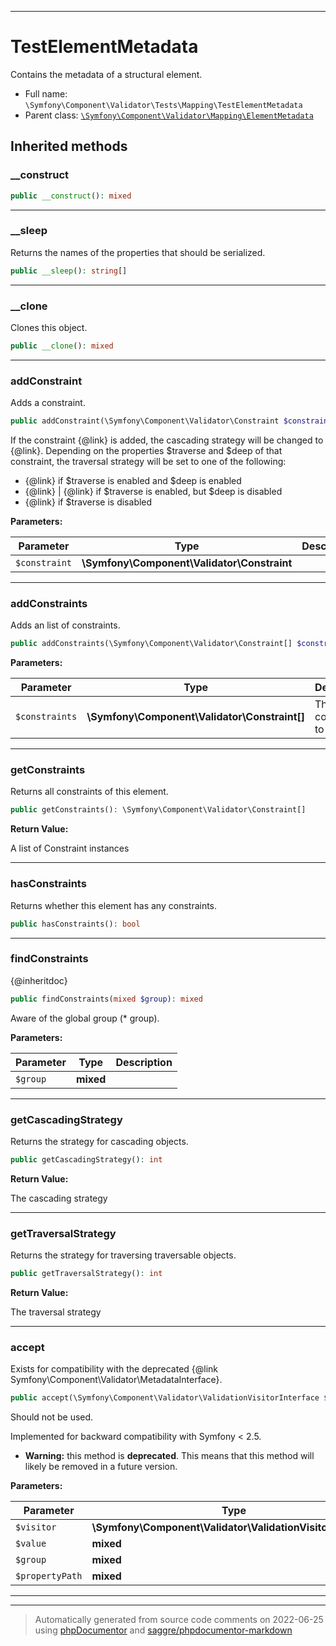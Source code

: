 ***

# TestElementMetadata

Contains the metadata of a structural element.



* Full name: `\Symfony\Component\Validator\Tests\Mapping\TestElementMetadata`
* Parent class: [`\Symfony\Component\Validator\Mapping\ElementMetadata`](../../Mapping/ElementMetadata.md)






## Inherited methods


### __construct



```php
public __construct(): mixed
```











***

### __sleep

Returns the names of the properties that should be serialized.

```php
public __sleep(): string[]
```











***

### __clone

Clones this object.

```php
public __clone(): mixed
```











***

### addConstraint

Adds a constraint.

```php
public addConstraint(\Symfony\Component\Validator\Constraint $constraint): $this
```

If the constraint {@link} is added, the cascading strategy will be
changed to {@link}. Depending on the
properties $traverse and $deep of that constraint, the traversal strategy
will be set to one of the following:

 - {@link} if $traverse is enabled and $deep
   is enabled
 - {@link} | {@link}
   if $traverse is enabled, but $deep is disabled
 - {@link} if $traverse is disabled






**Parameters:**

| Parameter | Type | Description |
|-----------|------|-------------|
| `$constraint` | **\Symfony\Component\Validator\Constraint** |  |




***

### addConstraints

Adds an list of constraints.

```php
public addConstraints(\Symfony\Component\Validator\Constraint[] $constraints): $this
```








**Parameters:**

| Parameter | Type | Description |
|-----------|------|-------------|
| `$constraints` | **\Symfony\Component\Validator\Constraint[]** | The constraints to add |




***

### getConstraints

Returns all constraints of this element.

```php
public getConstraints(): \Symfony\Component\Validator\Constraint[]
```









**Return Value:**

A list of Constraint instances



***

### hasConstraints

Returns whether this element has any constraints.

```php
public hasConstraints(): bool
```











***

### findConstraints

{@inheritdoc}

```php
public findConstraints(mixed $group): mixed
```

Aware of the global group (* group).






**Parameters:**

| Parameter | Type | Description |
|-----------|------|-------------|
| `$group` | **mixed** |  |




***

### getCascadingStrategy

Returns the strategy for cascading objects.

```php
public getCascadingStrategy(): int
```









**Return Value:**

The cascading strategy



***

### getTraversalStrategy

Returns the strategy for traversing traversable objects.

```php
public getTraversalStrategy(): int
```









**Return Value:**

The traversal strategy



***

### accept

Exists for compatibility with the deprecated
{@link Symfony\Component\Validator\MetadataInterface}.

```php
public accept(\Symfony\Component\Validator\ValidationVisitorInterface $visitor, mixed $value, mixed $group, mixed $propertyPath): mixed
```

Should not be used.

Implemented for backward compatibility with Symfony < 2.5.




* **Warning:** this method is **deprecated**. This means that this method will likely be removed in a future version.



**Parameters:**

| Parameter | Type | Description |
|-----------|------|-------------|
| `$visitor` | **\Symfony\Component\Validator\ValidationVisitorInterface** |  |
| `$value` | **mixed** |  |
| `$group` | **mixed** |  |
| `$propertyPath` | **mixed** |  |




***


***
> Automatically generated from source code comments on 2022-06-25 using [phpDocumentor](http://www.phpdoc.org/) and [saggre/phpdocumentor-markdown](https://github.com/Saggre/phpDocumentor-markdown)

